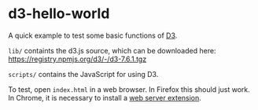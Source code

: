 # d3-hello-world

A quick example to test some basic functions of [D3](https://d3js.org/).

`lib/` containts the d3.js source, which can be downloaded here: https://registry.npmjs.org/d3/-/d3-7.6.1.tgz

`scripts/` contains the JavaScript for using D3.

To test, open `index.html` in a web browser. In Firefox this should just work. In Chrome, it is necessary to install a [web server extension](https://chrome.google.com/webstore/detail/web-server-for-chrome/ofhbbkphhbklhfoeikjpcbhemlocgigb).
